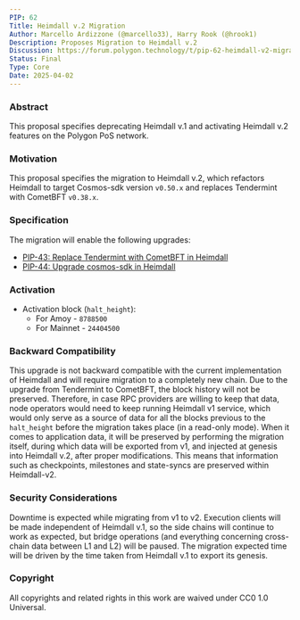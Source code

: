```yaml
---
PIP: 62
Title: Heimdall v.2 Migration
Author: Marcello Ardizzone (@marcello33), Harry Rook (@hrook1)
Description: Proposes Migration to Heimdall v.2 
Discussion: https://forum.polygon.technology/t/pip-62-heimdall-v2-migration/20873
Status: Final
Type: Core
Date: 2025-04-02
---
```


### Abstract

This proposal specifies deprecating Heimdall v.1 and activating Heimdall v.2 features on the Polygon PoS network.

### Motivation

This proposal specifies the migration to Heimdall v.2, which refactors Heimdall to target Cosmos-sdk version `v0.50.x` and replaces Tendermint with CometBFT `v0.38.x`.

### Specification

The migration will enable the following upgrades:

 * [PIP-43: Replace Tendermint with CometBFT in Heimdall](https://github.com/maticnetwork/Polygon-Improvement-Proposals/blob/main/PIPs/PIP-43.md)
 * [PIP-44: Upgrade cosmos-sdk in Heimdall](https://github.com/maticnetwork/Polygon-Improvement-Proposals/blob/main/PIPs/PIP-44.md)

### Activation

- Activation block (`halt_height`):
  * For Amoy - `8788500`
  * For Mainnet - `24404500`

### Backward Compatibility

This upgrade is not backward compatible with the current implementation of Heimdall and will require migration to a completely new chain. Due to the upgrade from Tendermint to CometBFT, the block history will not be preserved. Therefore, in case RPC providers are willing to keep that data, node operators would need to keep running Heimdall v1 service, which would only serve as a source of data for all the blocks previous to the `halt_height` before the migration takes place (in a read-only mode). When it comes to application data, it will be preserved by performing the migration itself, during which data will be exported from v1, and injected at genesis into Heimdall v.2, after proper modifications. This means that information such as checkpoints, milestones and state-syncs are preserved within Heimdall-v2.

### Security Considerations

Downtime is expected while migrating from v1 to v2. Execution clients will be made independent of Heimdall v.1, so the side chains will continue to work as expected, but bridge operations (and everything concerning cross-chain data between L1 and L2) will be paused. The migration expected time will be driven by the time taken from Heimdall v.1 to export its genesis.

### Copyright

All copyrights and related rights in this work are waived under CC0 1.0 Universal.
